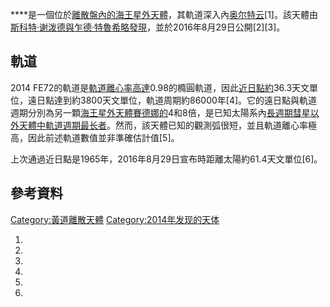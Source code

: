 ****是一個位於[離散盤內的](../Page/離散盤.md "wikilink")[海王星外天體](../Page/海王星外天體.md "wikilink")，其軌道深入內[奥尔特云](../Page/奥尔特云.md "wikilink")\[1\]。該天體由[斯科特·谢泼德與](../Page/斯科特·谢泼德.md "wikilink")[乍德·特魯希略發現](../Page/乍德·特魯希略.md "wikilink")，並於2016年8月29日公開\[2\]\[3\]。

## 軌道

2014
FE72的軌道是[軌道離心率高達](../Page/軌道離心率.md "wikilink")0.98的橢圓軌道，因此[近日點約](https://zh.wikipedia.org/wiki/近日點 "wikilink")36.3天文單位，遠日點達到約3800天文單位，軌道周期約86000年\[4\]。它的遠日點與軌道週期分別為另一顆[海王星外天體](../Page/海王星外天體.md "wikilink")[賽德娜的](../Page/小行星90377.md "wikilink")4和8倍，是已知太陽系內[長週期彗星以外天體中軌道週期最长者](https://zh.wikipedia.org/wiki/長週期彗星 "wikilink")。然而，該天體已知的觀測弧很短，並且軌道離心率極高，因此前述軌道數值並非準確估計值\[5\]。

上次通過近日點是1965年，2016年8月29日宣布時距離太陽約61.4天文單位\[6\]。

## 參考資料

[Category:黃道離散天體](https://zh.wikipedia.org/wiki/Category:黃道離散天體 "wikilink")
[Category:2014年发现的天体](https://zh.wikipedia.org/wiki/Category:2014年发现的天体 "wikilink")

1.
2.
3.
4.
5.
6.